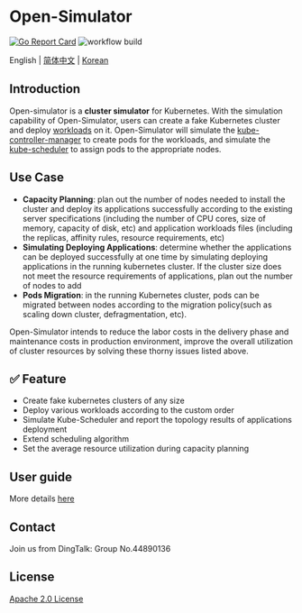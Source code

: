 # Open-Simulator

[![Go Report Card](https://goreportcard.com/badge/github.com/alibaba/open-simulator)](https://goreportcard.com/report/github.com/alibaba/open-simulator)
![workflow build](https://github.com/alibaba/open-simulator/actions/workflows/build.yml/badge.svg)

English | [简体中文](./README_zh.md) | [Korean](./README_ko.md)

## Introduction

Open-simulator is a **cluster simulator** for Kubernetes. With the simulation capability of Open-Simulator, users can create a fake Kubernetes cluster and deploy [workloads](https://kubernetes.io/docs/concepts/workloads/) on it. Open-Simulator will simulate the [kube-controller-manager](https://kubernetes.io/docs/reference/command-line-tools-reference/kube-controller-manager/) to create pods for the workloads, and simulate the [kube-scheduler](https://kubernetes.io/docs/reference/command-line-tools-reference/kube-scheduler/) to assign pods to the appropriate nodes.

## Use Case

- **Capacity Planning**: plan out the number of nodes needed to install the cluster and deploy its applications successfully according to the existing server specifications (including the number of CPU cores, size of memory, capacity of disk, etc) and application workloads files (including the replicas, affinity rules, resource requirements, etc)
- **Simulating Deploying Applications**: determine whether the applications can be deployed successfully at one time by simulating deploying applications in the running kubernetes cluster. If the cluster size does not meet the resource requirements of applications, plan out the number of nodes to add
- **Pods Migration**: in the running Kubernetes cluster, pods can be migrated between nodes according to the migration policy(such as scaling down cluster, defragmentation, etc).

Open-Simulator intends to reduce the labor costs in the delivery phase and maintenance costs in production environment, improve the overall utilization of cluster resources by solving these thorny issues listed above.

## ✅ Feature

- Create fake kubernetes clusters of any size
- Deploy various workloads according to the custom order
- Simulate Kube-Scheduler and report the topology results of applications deployment
- Extend scheduling algorithm
- Set the average resource utilization during capacity planning

## User guide

More details [here](docs/user-guide/user-guide_zh_CN.md)

## Contact

Join us from DingTalk: Group No.44890136

## License

[Apache 2.0 License](LICENSE)
